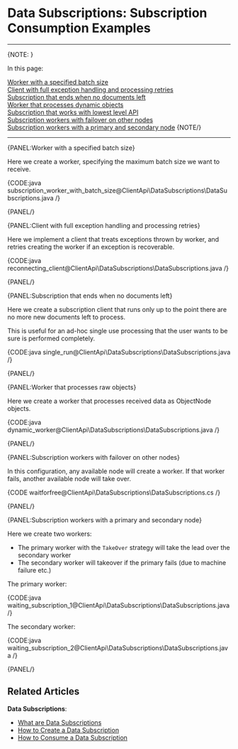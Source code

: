 # Data Subscriptions: Subscription Consumption Examples

---

{NOTE: }

In this page:  

[Worker with a specified batch size](../../../client-api/data-subscriptions/consumption/examples#worker-with-a-specified-batch-size)  
[Client with full exception handling and processing retries](../../../client-api/data-subscriptions/consumption/examples#client-with-full-exception-handling-and-processing-retries)  
[Subscription that ends when no documents left](../../../client-api/data-subscriptions/consumption/examples#subscription-that-ends-when-no-documents-left)  
[Worker that processes dynamic objects](../../../client-api/data-subscriptions/consumption/examples#worker-that-processes-dynamic-objects)  
[Subscription that works with lowest level API](../../../client-api/data-subscriptions/consumption/examples#subscription-that-works-with-lowest-level-api)  
[Subscription workers with failover on other nodes](../../../client-api/data-subscriptions/consumption/examples#subscription-with-failover-on-other-nodes)  
[Subscription workers with a primary and secondary node](../../../client-api/data-subscriptions/consumption/examples#subscription-workers-with-a-primary-and-secondary-node)
{NOTE/}

---

{PANEL:Worker with a specified batch size}

Here we create a worker, specifying the maximum batch size we want to receive.

{CODE:java subscription_worker_with_batch_size@ClientApi\DataSubscriptions\DataSubscriptions.java /}

{PANEL/}

{PANEL:Client with full exception handling and processing retries}

Here we implement a client that treats exceptions thrown by worker, and retries creating the worker if an exception is recoverable.

{CODE:java reconnecting_client@ClientApi\DataSubscriptions\DataSubscriptions.java /}

{PANEL/}

{PANEL:Subscription that ends when no documents left}

Here we create a subscription client that runs only up to the point there are no more new documents left to process.  

This is useful for an ad-hoc single use processing that the user wants to be sure is performed completely. 

{CODE:java single_run@ClientApi\DataSubscriptions\DataSubscriptions.java /}

{PANEL/}

{PANEL:Worker that processes raw objects}

Here we create a worker that processes received data as ObjectNode objects.

{CODE:java dynamic_worker@ClientApi\DataSubscriptions\DataSubscriptions.java /}

{PANEL/}


{PANEL:Subscription workers with failover on other nodes}

In this configuration, any available node will create a worker. If that worker fails, another available node will take over.

{CODE waitforfree@ClientApi\DataSubscriptions\DataSubscriptions.cs /}

{PANEL/}

{PANEL:Subscription workers with a primary and secondary node}

Here we create two workers:  
* The primary worker with the `TakeOver` strategy will take the lead over the secondary worker
* The secondary worker will takeover if the primary fails (due to machine failure etc.)

The primary worker:

{CODE:java waiting_subscription_1@ClientApi\DataSubscriptions\DataSubscriptions.java /}

The secondary worker:

{CODE:java waiting_subscription_2@ClientApi\DataSubscriptions\DataSubscriptions.java /}

{PANEL/}

## Related Articles

**Data Subscriptions**:

- [What are Data Subscriptions](../../../client-api/data-subscriptions/what-are-data-subscriptions)
- [How to Create a Data Subscription](../../../client-api/data-subscriptions/creation/how-to-create-data-subscription)
- [How to Consume a Data Subscription](../../../client-api/data-subscriptions/consumption/how-to-consume-data-subscription)
